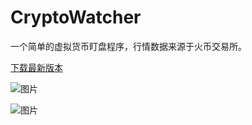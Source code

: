 # CryptoWatcher

一个简单的虚拟货币盯盘程序，行情数据来源于火币交易所。

[下载最新版本](https://github.com/whwlsfb/CryptoWatcher/releases/latest/)


![图片](https://user-images.githubusercontent.com/8212964/130342761-a75edb40-ba86-42c5-8b29-d2363b3c45cc.png)


![图片](https://user-images.githubusercontent.com/8212964/130342785-e5e47043-d2c9-4875-a495-bf48be40f36e.png)
